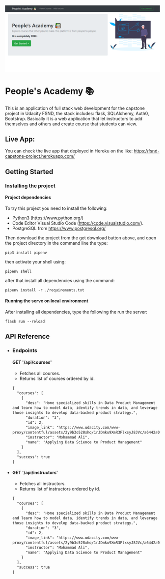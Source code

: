 ![](https://github.com/mdqara/FSND-Capstone/blob/master/application/static/images/screenshot.png?raw=true)

# People's Academy 📚

This is an application of full stack web development for the capstone project in Udacity FSND, the stack includes: flask, SQLAlchemy, Auth0, Bootstrap. Basically it is a web application that let instructors to add themselves and others and create course that students can view.

## Live App:

You can check the live app that deployed in Heroku on the like: https://fsnd-capstone-project.herokuapp.com/	



## Getting Started



### Installing the project

#### Project dependencies

To try this project you need to install the following:

- Python3 (https://www.python.org/) 
- Code Editor Visual Studio Code (https://code.visualstudio.com/). 
- PostgreSQL from https://www.postgresql.org/

Then download the project from the get download button above, and open the project directory in the command line the type: 

```shell
pip3 install pipenv
```

then activate your shell using:

```
pipenv shell
```

after that install all dependencies using the command:

```
pipenv install -r ./requirements.txt
```



#### Running the serve on local environment

After installing all dependencies, type the following the run the server:

```
flask run --reload
```



## API Reference

- ### Endpoints

  #### GET '/api/courses'

  - Fetches all courses.
  - Returns list of courses ordered by id.

  ```
  {
    "courses": [
      {
        "desc": "Hone specialized skills in Data Product Management and learn how to model data, identify trends in data, and leverage those insights to develop data-backed product strategy.", 
        "duration": "3", 
        "id": 2, 
        "image_link": "https://www.udacity.com/www-proxy/contentful/assets/2y9b3o528xhq/1rJDmku9XmR3FlxsyJ8JVc/a6442a0ef3d7200af03b9107e15f894c/MAND_Syllabus.jpg", 
        "instructor": "Mohammad Ali", 
        "name": "Applying Data Science to Product Management"
      }
    ], 
    "success": true
  }
  
  ```

- #### GET '/api/instructors'

  - Fetches all instructors.
  - Returns list of instructors ordered by id.

  ```
  {
    "courses": [
      {
        "desc": "Hone specialized skills in Data Product Management and learn how to model data, identify trends in data, and leverage those insights to develop data-backed product strategy.", 
        "duration": "3", 
        "id": 2, 
        "image_link": "https://www.udacity.com/www-proxy/contentful/assets/2y9b3o528xhq/1rJDmku9XmR3FlxsyJ8JVc/a6442a0ef3d7200af03b9107e15f894c/MAND_Syllabus.jpg", 
        "instructor": "Mohammad Ali", 
        "name": "Applying Data Science to Product Management"
      }
    ], 
    "success": true
  }
  
  ```


